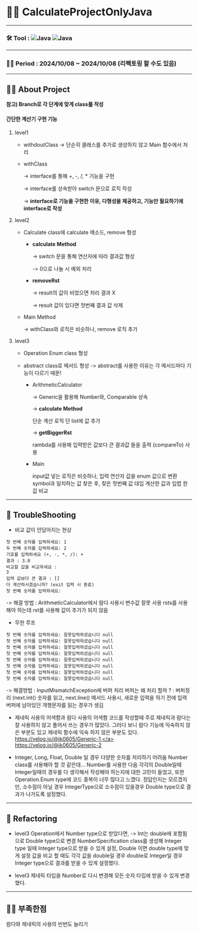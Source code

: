 # 👨‍💻 CalculateProjectOnlyJava
---

### 🛠️ Tool : <img alt="Java" src ="https://img.shields.io/badge/Java-007396.svg?&style=for-the-badge&logo=Java&logoColor=white"/>  <img alt="Java" src ="https://img.shields.io/badge/intellijidea-000000.svg?&style=for-the-badge&logo=intellijidea&logoColor=white"/>

---

### 👨‍💻 Period : 2024/10/08 ~ 2024/10/08 (리펙토링 할 수도 있음)

---

## 👨‍💻 About Project 

**참고) Branch로 각 단계에 맞게 class를 작성**

#### 간단한 계산기 구현 기능
1. level1
   - withdoutClass -> 단순히 클래스를 추가로 생성하지 않고 Main 함수에서 처리
   - withClass
     
     -> interface를 통해 +, -, /, * 기능을 구현
     
     -> interface를 상속받아 switch 문으로 로직 작성

     -> **interface로 기능을 구현한 이유, 다형성을 제공하고, 기능만 필요하기에 interface로 작성**

2. level2
   - Calculate class에 calculate 메소드, remove 형성
       - **calculate Method**
     
         -> switch 문을 통해 연산자에 따라 결과값 형성
     
         -> 0으로 나눌 시 예외 처리 

        - **removeRst**
    
          -> result의 값이 비었으면 처리 결과 X
    
          -> result 값이 있다면 첫번째 결과 값 삭제
  
    - Main Method

      -> withClass와 로직은 비슷하나, remove 로직 추가

3. level3
   - Operation Enum class 형성
   - abstract class로 메서드 형성
     -> abstract를 사용한 이유는 각 메서드마다 기능이 다르기 때문!

       - ArithmeticCalculator
         
         -> Generic을 활용해 Number와, Comparable 상속

         -> **calculate Method**

            단순 계산 로직 단 list에 값 추가

         -> **getBiggerRst**

            rambda를 사용해 입력받은 값보다 큰 결과값 들을 출력 (compareTo) 사용

       -  Main

           input값 넣는 로직은 비슷하나, 입력 연산자 값을 enum 값으로 변환
           symbol과 일치하는 값 찾은 후, 찾은 첫번째 값 대입
           계산한 값과 입렵 한 값 비교
--- 
## 🥵 TroubleShooting 
- 비교 값이 안담아지는 현상 
```
첫 번째 숫자를 입력하세요: 1
두 번째 숫자를 입력하세요: 2
기호를 입력하세요 (+, -, *, /): +
결과 : 3.0
비교할 값을 비교하세요 : 
3
입력 값보다 큰 결과 : []
더 계산하시겠습니까? (exit 입력 시 종료)
첫 번째 숫자를 입력하세요:
```
-> 해결 방법 : ArithmeticCalculator에서 람다 사용시 변수값 잘못 사용 rsts를 사용해야 하는데 rst를 사용해 값이 추가가 되지 않음 

- 무한 루프
 ```
첫 번째 숫자를 입력하세요: 잘못입력하셨습니다 null
첫 번째 숫자를 입력하세요: 잘못입력하셨습니다 null
첫 번째 숫자를 입력하세요: 잘못입력하셨습니다 null
첫 번째 숫자를 입력하세요: 잘못입력하셨습니다 null
첫 번째 숫자를 입력하세요: 잘못입력하셨습니다 null
첫 번째 숫자를 입력하세요: 잘못입력하셨습니다 null
첫 번째 숫자를 입력하세요: 잘못입력하셨습니다 null
첫 번째 숫자를 입력하세요: 잘못입력하셨습니다 null
 ```
-> 해결방법 : InputMismatchException에 버퍼 처리 
버퍼는 왜 처리 할까 ? : 버퍼정리 (next.int() 숫자를 읽고, next.line() 메서드 사용시, 새로운 입력을 하기 전에 입력 버퍼에 남아있던 개행문자를 읽는 경우가 생김

- 제네릭 사용의 어색함과 람다 사용의 어색함
  코드를 작성할때 주로 제네릭과 람다는 잘 사용하지 않고 풀어서 쓰는 경우가 많았다.
  그러다 보니 람다 기능에 익숙하지 않은 부분도 있고 제네릭 함수에 익숙 하지 않은 부분도 있다.
  <a-href>https://velog.io/@ik0605/Generic-1,</a> <a-href>https://velog.io/@ik0605/Generic-2</a>

- Integer, Long, Float, Double 일 경우 다양한 숫자를 처리하기 어려움 
  Number class를 사용해야 할 것 같은데... Number를 사용한 다음 각각의 Double일때 Integer일때의 경우를 다 생각해서 작성해야 하는지에 대한 고민이
  들었고, 또한 Operation.Enum type에 코드 중복이 너무 많다고 느꼈다.
  정답인지는 모르겠지만, 소수점이 아닐 경우 IntegerType으로 소수점이 있을경우 Double type으로 결과가 나가도록 설정했다.
---
## 🚀 Refactoring

- level3 Operation에서 Number type으로 받았다면, -> Int는 double에 포함됨으로 Double type으로 변경
NumberSpecification class를 생성해 Integer type 일때 Integer type으로 받을 수 있게 설정, Double 이면 double type에 맞게 설정 
값을 비교 할 때도 각각 값을 double일 경우 double로 Integer일 경우 Integer type으로 결과를 받을 수 있게 설정했다. 

- level3 제네릭 타입을 Number로 다시 변경해 모든 숫자 타입에 받을 수 있게 변경 했다.
---
## 👨‍💻 부족한점
람다와 제네릭의 사용의 빈번도 늘리기

